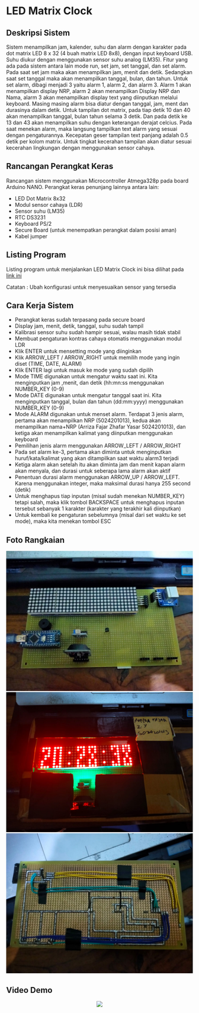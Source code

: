 # LED Matrix Clock

## Deskripsi Sistem
Sistem menampilkan jam, kalender, suhu dan alarm dengan karakter pada dot matrix LED 8 x 32 (4 buah matrix LED 8x8), dengan input keyboard USB. Suhu diukur dengan menggunakan sensor suhu analog (LM35).
Fitur yang ada pada sistem antara lain mode run, set jam, set tanggal, dan set alarm. Pada saat set jam maka akan menampilkan jam, menit dan detik. Sedangkan saat set tanggal maka akan menampilkan tanggal, bulan, dan tahun. Untuk set alarm, dibagi menjadi 3 yaitu alarm 1, alarm 2, dan alarm 3. Alarm 1 akan menampilkan display NRP, alarm 2 akan menampilkan Display NRP dan Nama, alarm 3 akan menampilkan display text yang diinputkan melalui keyboard. Masing masing alarm bisa diatur dengan tanggal, jam, ment dan durasinya dalam detik.
Untuk tampilan dot matrix, pada tiap detik 10 dan 40 akan menampilkan tanggal, bulan tahun selama 3 detik. Dan pada detik ke 13 dan 43 akan menampilkan suhu dengan keterangan derajat celcius. Pada saat menekan alarm, maka langsung tampilkan text alarm yang sesuai dengan pengaturannya. Kecepatan geser tampilan text panjang adalah 0.5 detik per kolom matrix. Untuk tingkat kecerahan tampilan akan diatur sesuai kecerahan lingkungan dengan menggunakan sensor cahaya.

## Rancangan Perangkat Keras
Rancangan sistem menggunakan Microcontroller Atmega328p pada board Arduino NANO. Perangkat keras penunjang lainnya antara lain:
* LED Dot Matrix 8x32
* Modul sensor cahaya (LDR)
* Sensor suhu (LM35)
* RTC DS3231
* Keyboard PS/2
* Secure Board (untuk menempatkan perangkat dalam posisi aman)
* Kabel jumper

## Listing Program
Listing program untuk menjalankan LED Matrix Clock ini bisa dilihat pada [link ini](ClockMatrix.ino)

Catatan : Ubah konfigurasi untuk menyesuaikan sensor yang tersedia

## Cara Kerja Sistem
* Perangkat keras sudah terpasang pada secure board
* Display jam, menit, detik, tanggal, suhu sudah tampil
* Kalibrasi sensor suhu sudah hampir sesuai, walau masih tidak stabil
* Membuat pengaturan kontras cahaya otomatis menggunakan modul LDR
* Klik ENTER untuk mensetting mode yang diinginkan
* Klik ARROW_LEFT / ARROW_RIGHT untuk memilih mode yang ingin diset (TIME, DATE, ALARM)
* Klik ENTER lagi untuk masuk ke mode yang sudah dipilih
* Mode TIME digunakan untuk mengatur waktu saat ini. Kita menginputkan jam ,menit, dan detik (hh:mn:ss menggunakan NUMBER_KEY (0-9)
* Mode DATE digunakan untuk mengatur tanggal saat ini. Kita menginputkan tanggal, bulan dan tahun (dd:mm:yyyy) menggunakan NUMBER_KEY (0-9)
* Mode ALARM digunakan untuk menset alarm. Terdapat 3 jenis alarm, pertama akan menampilkan NRP (5024201013), kedua akan menampilkan nama+NRP (Arriza Fajar Zhafar Yasar 5024201013), dan ketiga akan menampilkan kalimat yang diinputkan menggunakan keyboard
* Pemilihan jenis alarm menggunakan ARROW_LEFT / ARROW_RIGHT
* Pada set alarm ke-3, pertama akan diminta untuk menginputkan huruf/kata/kalimat yang akan ditampilkan saat waktu alarm3 terjadi
* Ketiga alarm akan setelah itu akan diminta jam dan menit kapan alarm akan menyala, dan durasi untuk seberapa lama alarm akan aktif
* Penentuan durasi alarm menggunakan ARROW_UP / ARROW_LEFT. Karena menggunakan integer, maka maksimal durasi hanya 255 second (detik)
* Untuk menghapus tiap inputan (misal sudah menekan NUMBER_KEY) tetapi salah, maka klik tombol BACKSPACE untuk menghapus inputan tersebut sebanyak 1 karakter (karakter yang terakhir kali diinputkan)
* Untuk kembali ke pengaturan sebelumnya (misal dari set waktu ke set mode), maka kita menekan tombol ESC


## Foto Rangkaian
<p align="center">
  <img src="/additional/image2.jpg">
  <img src="/additional/image1.jpg">
  <img src="/additional/image4.jpg">
</p>

## Video Demo
<p align="center">
  <img src="https://github.com/ArrCeus13/LED-Matrix-Clock/assets/101047794/833da340-3838-4bc8-a410-efcce8a3c3e5">
</p>
